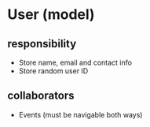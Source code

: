 # User (model)
## responsibility
- Store name, email and contact info
- Store random user ID
## collaborators
- Events (must be navigable both ways)